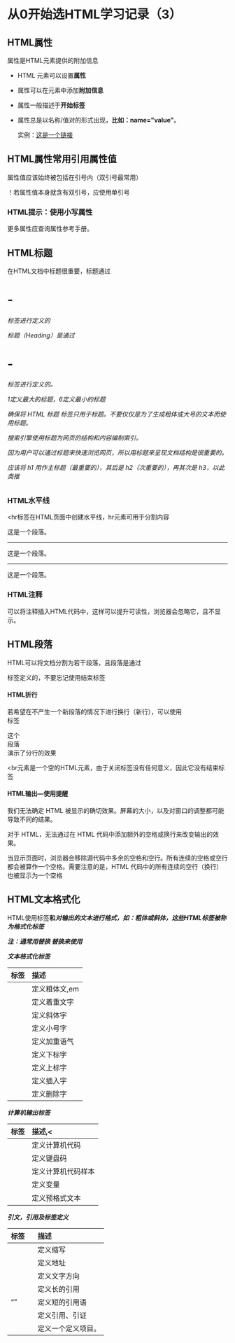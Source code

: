 # 从0开始选HTML学习记录（3）

## HTML属性

属性是HTML元素提供的附加信息

- HTML 元素可以设置**属性**

- 属性可以在元素中添加**附加信息**

- 属性一般描述于**开始标签**

- 属性总是以名称/值对的形式出现，**比如：name="value"**。

  实例：<a href="http://www.baidu.com">这是一个链接</a>

## HTML属性常用引用属性值

属性值应该始终被包括在引号内（双引号最常用）

！若属性值本身就含有双引号，应使用单引号

### HTML提示：使用小写属性

更多属性应查询属性参考手册。



## HTML标题

在HTML文档中标题很重要，标题通过<h1>-<h6>标签进行定义的

标题（Heading）是通过 <h1> - <h6> 标签进行定义的。

1定义最大的标题，6定义最小的标题

确保将 HTML 标题 标签只用于标题。不要仅仅是为了生成粗体或大号的文本而使用标题。

搜索引擎使用标题为网页的结构和内容编制索引。

因为用户可以通过标题来快速浏览网页，所以用标题来呈现文档结构是很重要的。

应该将 h1 用作主标题（最重要的），其后是 h2（次重要的），再其次是 h3，以此类推

### HTML水平线

<hr标签在HTML页面中创建水平线，hr元素可用于分割内容

<p>这是一个段落。</p> <hr> <p>这是一个段落。</p> <hr> <p>这是一个段落。</p>

### HTML注释

可以将注释插入HTML代码中，这样可以提升可读性，浏览器会忽略它，且不显示。

<!-- 这是一个注释 -->

## HTML段落

HTML可以将文档分割为若干段落，且段落是通过<p>标签定义的，不要忘记使用结束标签

#### HTML折行

若希望在不产生一个新段落的情况下进行换行（新行），可以使用<br>标签

<p>这个<br>段落<br>演示了分行的效果</p>

<br元素是一个空的HTML元素，由于关闭标签没有任何意义，因此它没有结束标签

#### HTML输出—使用提醒

我们无法确定 HTML 被显示的确切效果。屏幕的大小，以及对窗口的调整都可能导致不同的结果。

对于 HTML，无法通过在 HTML 代码中添加额外的空格或换行来改变输出的效果。

当显示页面时，浏览器会移除源代码中多余的空格和空行。所有连续的空格或空行都会被算作一个空格。需要注意的是，HTML 代码中的所有连续的空行（换行）也被显示为一个空格

## HTML文本格式化

HTML使用标签<b>和<i>对输出的文本进行格式，如：粗体或斜体，这些HTML标签被称为格式化标签

注：通常用<Strong>替换<b> <em>替换<I>来使用

文本格式化标签

| 标签     | 描述          |
| :------- | :------------ |
| <b>      | 定义粗体文,em |
| <em>     | 定义着重文字  |
| <i>      | 定义斜体字    |
| <small>  | 定义小号字    |
| <strong> | 定义加重语气  |
| <sub>    | 定义下标字    |
| <sup>    | 定义上标字    |
| <Ins>    | 定义插入字    |
| <del>    | 定义删除字    |

计算机输出标签

| 标签   | 描述,<             |
| :----- | :----------------- |
| <code> | 定义计算机代码     |
| <kbd>  | 定义键盘码         |
| <samp> | 定义计算机代码样本 |
| <var>  | 定义变量           |
| <pre>  | 定义预格式文本     |

引文，引用及标签定义

| 标签         | 描述               |
| :----------- | :----------------- |
| <abbr>       | 定义缩写           |
| <address>    | 定义地址           |
| <bdo>        | 定义文字方向       |
| <blockquote> | 定义长的引用       |
| <q>          | 定义短的引用语     |
| <cite>       | 定义引用、引证     |
| <dfn>        | 定义一个定义项目。 |


